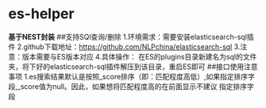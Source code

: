 # es-helper
**基于NEST封装**
##支持SQl查询/删除
1.环境需求：需要安装elasticsearch-sql插件
2.github下载地址：https://github.com/NLPchina/elasticsearch-sql
3.注意：版本需要与ES版本对应
4.具体操作：
  在ES的plugins目录新建名为sql的文件夹，将下好的elasticsearch-sql插件解压到该目录，重启ES即可
##接口使用注意事项
1.es搜索结果默认是按照_score排序（即：匹配程度高低）,如果指定排序字段,_score值为null。因此，如果想将匹配程度高的在前面显示不建议
指定排序字段



